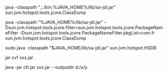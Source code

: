 java -classpath ".;./bin;%JAVA_HOME%/lib/sa-jdi.jar" sun.jvm.hotspot.tools.jcore.ClassDump <PID>

java -classpath "%JAVA_HOME%/lib/sa-jdi.jar" -Dsun.jvm.hotspot.tools.jcore.filter=sun.jvm.hotspot.tools.jcore.PackageNameFilter -Dsun.jvm.hotspot.tools.jcore.PackageNameFilter.pkgList=com.fr  sun.jvm.hotspot.tools.jcore.ClassDump


sudo java -classpath "$JAVA_HOME/lib/sa-jdi.jar" sun.jvm.hotspot.HSDB



jar cvf xxx.jar .


java -jar cfr.jar xxx.jar --outputdir d:/x/y

